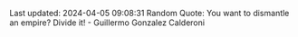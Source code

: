 Last updated: 2024-04-05 09:08:31
Random Quote: You want to dismantle an empire? Divide it! - Guillermo Gonzalez Calderoni